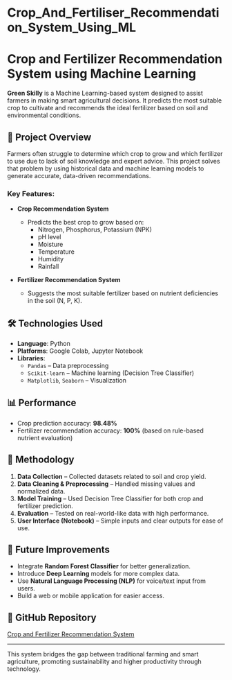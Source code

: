 # Crop_And_Fertiliser_Recommendation_System_Using_ML
# Crop and Fertilizer Recommendation System using Machine Learning

**Green Skilly** is a Machine Learning-based system designed to assist farmers in making smart agricultural decisions. It predicts the most suitable crop to cultivate and recommends the ideal fertilizer based on soil and environmental conditions.

## 🌾 Project Overview

Farmers often struggle to determine which crop to grow and which fertilizer to use due to lack of soil knowledge and expert advice. This project solves that problem by using historical data and machine learning models to generate accurate, data-driven recommendations.

### Key Features:

- **Crop Recommendation System**
  - Predicts the best crop to grow based on:
    - Nitrogen, Phosphorus, Potassium (NPK)
    - pH level
    - Moisture
    - Temperature
    - Humidity
    - Rainfall

- **Fertilizer Recommendation System**
  - Suggests the most suitable fertilizer based on nutrient deficiencies in the soil (N, P, K).

## 🛠️ Technologies Used

- **Language**: Python  
- **Platforms**: Google Colab, Jupyter Notebook  
- **Libraries**:
  - `Pandas` – Data preprocessing
  - `Scikit-learn` – Machine learning (Decision Tree Classifier)
  - `Matplotlib`, `Seaborn` – Visualization

## 📊 Performance

- Crop prediction accuracy: **98.48%**
- Fertilizer recommendation accuracy: **100%** (based on rule-based nutrient evaluation)

## 📌 Methodology

1. **Data Collection** – Collected datasets related to soil and crop yield.
2. **Data Cleaning & Preprocessing** – Handled missing values and normalized data.
3. **Model Training** – Used Decision Tree Classifier for both crop and fertilizer prediction.
4. **Evaluation** – Tested on real-world-like data with high performance.
5. **User Interface (Notebook)** – Simple inputs and clear outputs for ease of use.

## 🚀 Future Improvements

- Integrate **Random Forest Classifier** for better generalization.
- Introduce **Deep Learning** models for more complex data.
- Use **Natural Language Processing (NLP)** for voice/text input from users.
- Build a web or mobile application for easier access.

## 📎 GitHub Repository

[Crop and Fertilizer Recommendation System](https://github.com/VChaitanyaKumar/Crop_And_Fertiliser_Recommendation_System_Using_ML)

---

This system bridges the gap between traditional farming and smart agriculture, promoting sustainability and higher productivity through technology.

